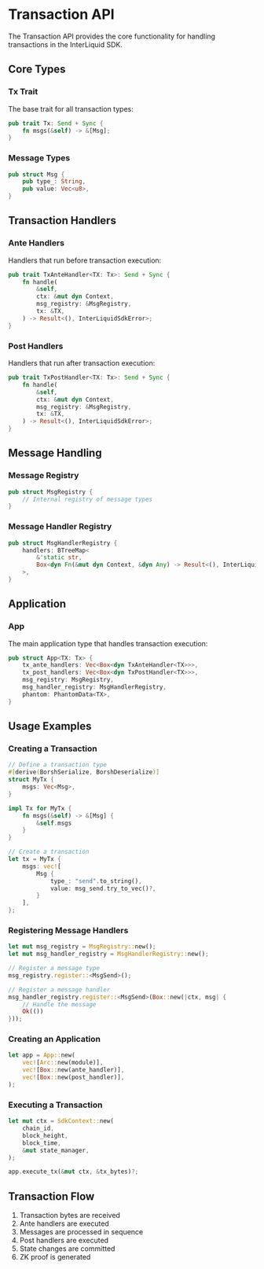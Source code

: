 # Transaction API

The Transaction API provides the core functionality for handling transactions in the InterLiquid SDK.

## Core Types

### Tx Trait

The base trait for all transaction types:

```rust
pub trait Tx: Send + Sync {
    fn msgs(&self) -> &[Msg];
}
```

### Message Types

```rust
pub struct Msg {
    pub type_: String,
    pub value: Vec<u8>,
}
```

## Transaction Handlers

### Ante Handlers

Handlers that run before transaction execution:

```rust
pub trait TxAnteHandler<TX: Tx>: Send + Sync {
    fn handle(
        &self,
        ctx: &mut dyn Context,
        msg_registry: &MsgRegistry,
        tx: &TX,
    ) -> Result<(), InterLiquidSdkError>;
}
```

### Post Handlers

Handlers that run after transaction execution:

```rust
pub trait TxPostHandler<TX: Tx>: Send + Sync {
    fn handle(
        &self,
        ctx: &mut dyn Context,
        msg_registry: &MsgRegistry,
        tx: &TX,
    ) -> Result<(), InterLiquidSdkError>;
}
```

## Message Handling

### Message Registry

```rust
pub struct MsgRegistry {
    // Internal registry of message types
}
```

### Message Handler Registry

```rust
pub struct MsgHandlerRegistry {
    handlers: BTreeMap<
        &'static str,
        Box<dyn Fn(&mut dyn Context, &dyn Any) -> Result<(), InterLiquidSdkError> + Send + Sync>,
    >,
}
```

## Application

### App

The main application type that handles transaction execution:

```rust
pub struct App<TX: Tx> {
    tx_ante_handlers: Vec<Box<dyn TxAnteHandler<TX>>>,
    tx_post_handlers: Vec<Box<dyn TxPostHandler<TX>>>,
    msg_registry: MsgRegistry,
    msg_handler_registry: MsgHandlerRegistry,
    phantom: PhantomData<TX>,
}
```

## Usage Examples

### Creating a Transaction

```rust
// Define a transaction type
#[derive(BorshSerialize, BorshDeserialize)]
struct MyTx {
    msgs: Vec<Msg>,
}

impl Tx for MyTx {
    fn msgs(&self) -> &[Msg] {
        &self.msgs
    }
}

// Create a transaction
let tx = MyTx {
    msgs: vec![
        Msg {
            type_: "send".to_string(),
            value: msg_send.try_to_vec()?,
        }
    ],
};
```

### Registering Message Handlers

```rust
let mut msg_registry = MsgRegistry::new();
let mut msg_handler_registry = MsgHandlerRegistry::new();

// Register a message type
msg_registry.register::<MsgSend>();

// Register a message handler
msg_handler_registry.register::<MsgSend>(Box::new(|ctx, msg| {
    // Handle the message
    Ok(())
}));
```

### Creating an Application

```rust
let app = App::new(
    vec![Arc::new(module)],
    vec![Box::new(ante_handler)],
    vec![Box::new(post_handler)],
);
```

### Executing a Transaction

```rust
let mut ctx = SdkContext::new(
    chain_id,
    block_height,
    block_time,
    &mut state_manager,
);

app.execute_tx(&mut ctx, &tx_bytes)?;
```

## Transaction Flow

1. Transaction bytes are received
2. Ante handlers are executed
3. Messages are processed in sequence
4. Post handlers are executed
5. State changes are committed
6. ZK proof is generated 